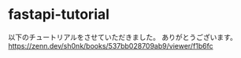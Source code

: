 # fastapi-tutorial
以下のチュートリアルをさせていただきました。
ありがとうございます。
https://zenn.dev/sh0nk/books/537bb028709ab9/viewer/f1b6fc

